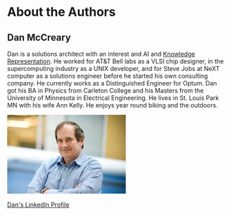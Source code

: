 # About the Authors

## Dan McCreary

Dan is a solutions architect with an interest and AI and [Knowledge Representation](#../glossary/knowledge-representation).  He worked for AT&T Bell labs as a VLSI chip designer, in the supercomputing industry as a UNIX developer, and for Steve Jobs at NeXT computer as a solutions engineer before he started his own consulting company.  He currently works as a Distinguished Engineer for Optum.  Dan got his BA in Physics from Carleton College and his Masters from the University of Minnesota in Electrical Engineering.  He lives in St. Louis Park MN with his wife Ann Kelly.  He enjoys year round biking and the outdoors.

![Dan Headshot](../img/dan-headshot.jpg)

[Dan's LinkedIn Profile](https://www.linkedin.com/in/danmccreary/)
